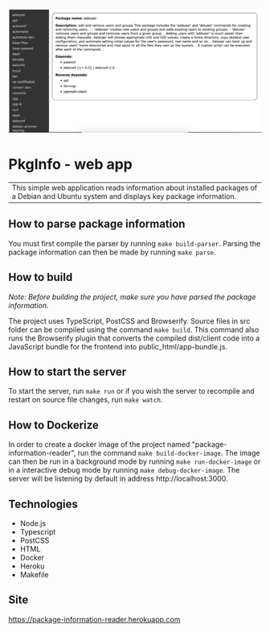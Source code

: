 # ![PkgInfo - web app](doc/demo_page.png)

# PkgInfo - web app
<table>
<tr>
<td>
  This simple web application reads information about installed packages of 
  a Debian and Ubuntu system
  and displays key package information.
</td>
</tr>
</table>

## How to parse package information

You must first compile the parser by running `make build-parser`. Parsing the package information can then be made by running `make parse`. 

## How to build

_Note: Before building the project, make sure you have parsed the package information._ 

The project uses TypeScript, PostCSS and Browserify. Source files in src folder can be compiled using the command `make build`. This command also runs the Browserify plugin that converts the compiled dist/client code into a JavaScript bundle for the frontend into public_html/app-bundle.js. 

## How to start the server

To start the server, run `make run` or if you wish the server to recompile and restart on source file changes, run `make watch`.

## How to Dockerize

In order to create a docker image of the project named "package-information-reader", run the command `make build-docker-image`. The image can then be run in a background mode by running `make run-docker-image` or in a interactive debug mode by running `make debug-docker-image`. The server will be listening by default in address http://localhost:3000. 

## Technologies
* Node.js
* Typescript
* PostCSS
* HTML
* Docker
* Heroku
* Makefile

## Site
https://package-information-reader.herokuapp.com





